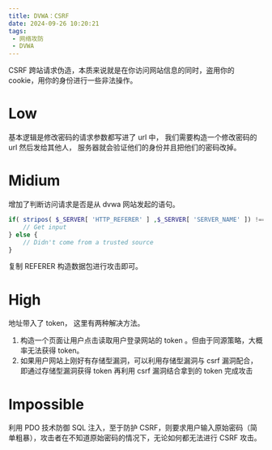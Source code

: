 ```yaml
---
title: DVWA：CSRF
date: 2024-09-26 10:20:21
tags:
 - 网络攻防
 - DVWA
---
```

CSRF 跨站请求伪造，本质来说就是在你访问网站信息的同时，盗用你的cookie，用你的身份进行一些非法操作。

# Low
基本逻辑是修改密码的请求参数都写进了 url 中， 我们需要构造一个修改密码的 url 然后发给其他人， 服务器就会验证他们的身份并且把他们的密码改掉。

# Midium
增加了判断访问请求是否是从 dvwa 网站发起的语句。
```php
if( stripos( $_SERVER[ 'HTTP_REFERER' ] ,$_SERVER[ 'SERVER_NAME' ]) !== false ) {
	// Get input
} else {
    // Didn't come from a trusted source
}
```
复制 REFERER 构造数据包进行攻击即可。

# High
地址带入了 token， 这里有两种解决方法。

1. 构造一个页面让用户点击读取用户登录网站的 token 。但由于同源策略，大概率无法获得 token。
2. 如果用户网站上刚好有存储型漏洞，可以利用存储型漏洞与 csrf 漏洞配合，即通过存储型漏洞获得 token 再利用 csrf 漏洞结合拿到的 token 完成攻击

# Impossible
利用 PDO 技术防御 SQL 注入，至于防护 CSRF，则要求用户输入原始密码（简单粗暴），攻击者在不知道原始密码的情况下，无论如何都无法进行 CSRF 攻击。 
